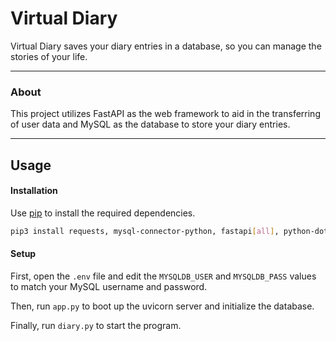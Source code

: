 # Virtual Diary

Virtual Diary saves your diary entries in a database, so you can manage the stories of your life.

---

### About
This project utilizes FastAPI as the web framework to aid in the transferring of  user data and MySQL as the database to store your diary entries.

---

## Usage

#### Installation
Use [pip](https://pip.pypa.io/en/stable/) to install the required dependencies.

```bash
pip3 install requests, mysql-connector-python, fastapi[all], python-dotenv
```

#### Setup
First, open the `.env` file and edit the `MYSQLDB_USER` and `MYSQLDB_PASS` values to match your MySQL username and password.

Then, run `app.py` to boot up the uvicorn server and initialize the database.

Finally, run `diary.py` to start the program.
